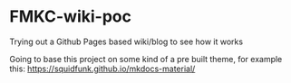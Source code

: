 # FMKC-wiki-poc
Trying out a Github Pages based wiki/blog to see how it works

Going to base this project on some kind of a pre built theme, for example this: 
https://squidfunk.github.io/mkdocs-material/
